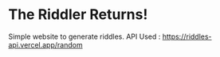 # The Riddler Returns!
Simple website to generate riddles.
API Used : https://riddles-api.vercel.app/random
